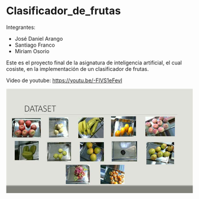 # Clasificador_de_frutas

Integrantes:
- José Daniel Arango
- Santiago Franco
- Miriam Osorio

Este es el proyecto final de la asignatura de inteligencia artificial, el cual cosiste, en la implementación de un clasificador de frutas.

Video de youtube: https://youtu.be/-FlVS1eFevI

![alt text](https://github.com/mirianosorio1/Clasificador_de_frutas/blob/main/MicrosoftTeams-image%20(2).png?raw=true)
